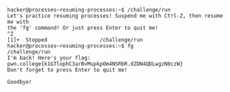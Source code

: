     hacker@processes~resuming-processes:~$ /challenge/run
    Let's practice resuming processes! Suspend me with Ctrl-Z, then resume me with 
    the 'fg' command! Or just press Enter to quit me!
    ^Z
    [1]+  Stopped                 /challenge/run
    hacker@processes~resuming-processes:~$ fg
    /challenge/run
    I'm back! Here's your flag:
    pwn.college{k1GTlophC3arBvMupkpOm4NSRbR.dZDN4QDLwgzN0czW}
    Don't forget to press Enter to quit me!

    Goodbye!